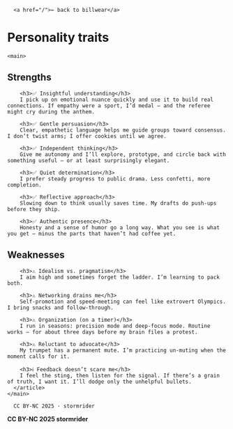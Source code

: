 <head>
  <link rel="icon" href="/favicon.svg" type="image/svg+xml">
  <link rel="stylesheet" href="/styles.css">
</head>

      <a href="/">← back to billwear</a>
# Personality traits

    <main>

## Strengths

        <h3>✅ Insightful understanding</h3>
        I pick up on emotional nuance quickly and use it to build real connections. If empathy were a sport, I’d medal — and the referee might cry during the anthem.

        <h3>✅ Gentle persuasion</h3>
        Clear, empathetic language helps me guide groups toward consensus. I don’t twist arms; I offer cookies until we agree.

        <h3>✅ Independent thinking</h3>
        Give me autonomy and I’ll explore, prototype, and circle back with something useful — or at least surprisingly elegant.

        <h3>✅ Quiet determination</h3>
        I prefer steady progress to public drama. Less confetti, more completion.

        <h3>✅ Reflective approach</h3>
        Slowing down to think usually saves time. My drafts do push-ups before they ship.

        <h3>✅ Authentic presence</h3>
        Honesty and a sense of humor go a long way. What you see is what you get — minus the parts that haven’t had coffee yet.

## Weaknesses

        <h3>⚠️ Idealism vs. pragmatism</h3>
        I aim high and sometimes forget the ladder. I’m learning to pack both.

        <h3>⚠️ Networking drains me</h3>
        Self-promotion and speed-meeting can feel like extrovert Olympics. I bring snacks and follow-through.

        <h3>⚠️ Organization (on a timer)</h3>
        I run in seasons: precision mode and deep-focus mode. Routine works — for about three days before my brain files a protest.

        <h3>⚠️ Reluctant to advocate</h3>
        My trumpet has a permanent mute. I’m practicing un-muting when the moment calls for it.

        <h3>ℹ️ Feedback doesn’t scare me</h3>
        I feel the sting, then listen for the signal. If there’s a grain of truth, I want it. I’ll dodge only the unhelpful bullets.
      </article>
    </main>

      CC BY-NC 2025 · stormrider

**CC BY-NC 2025 stormrider**
